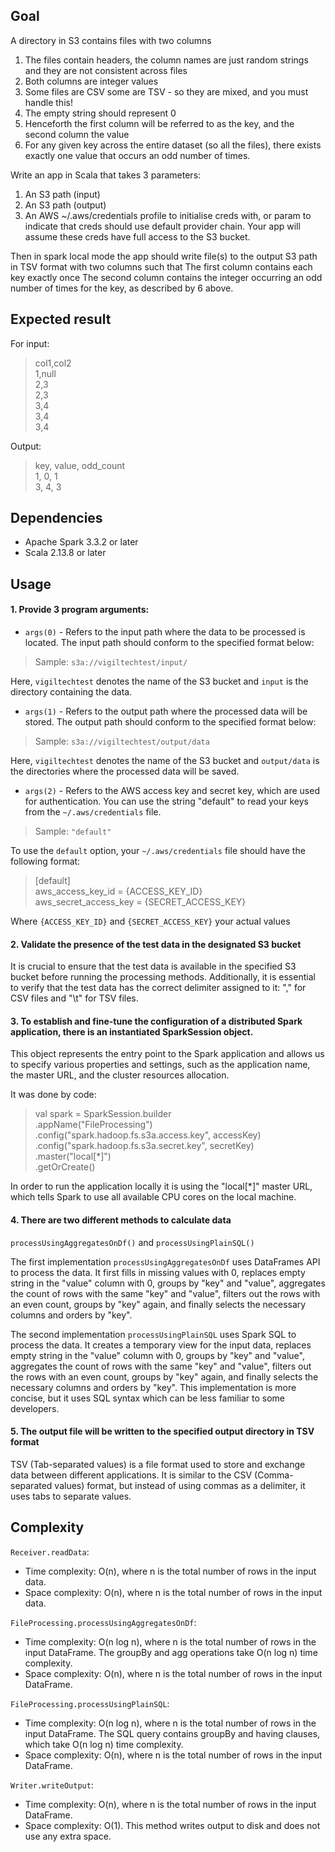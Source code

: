 ## Goal

A directory in S3 contains files with two columns

1. The files contain headers, the column names are just random strings and they are not consistent across files
2. Both columns are integer values
3. Some files are CSV some are TSV - so they are mixed, and you must handle this!
4. The empty string should represent 0
5. Henceforth the first column will be referred to as the key, and the second column the value
6. For any given key across the entire dataset (so all the files), there exists exactly one value that occurs an odd
   number of times.

Write an app in Scala that takes 3 parameters:

1. An S3 path (input)
2. An S3 path (output)
3. An AWS ~/.aws/credentials profile to initialise creds with, or param to indicate that creds should use default
   provider chain. Your app will assume these creds have full access to the S3 bucket.

Then in spark local mode the app should write file(s) to the output S3 path in TSV format with two columns such that The
first column contains each key exactly once The second column contains the integer occurring an odd number of times for
the key, as described by 6 above.

## Expected result
For input:
>col1,col2 \
>1,null \
>2,3 \
>2,3 \
>3,4 \
>3,4 \
>3,4

Output:
> key,   value,   odd_count \
> 1,  0,  1 \
> 3,  4,  3

## Dependencies

- Apache Spark 3.3.2 or later
- Scala 2.13.8 or later

## Usage

#### 1. Provide 3 program arguments:
- `args(0)` - Refers to the input path where the data to be processed is located. The input path should conform to the specified format below:


> Sample: `s3a://vigiltechtest/input/`

Here, `vigiltechtest` denotes the name of the S3 bucket and `input` is the directory containing the data.


- `args(1)` - Refers to the output path where the processed data will be stored. The output path should conform to the specified format below:

> Sample: `s3a://vigiltechtest/output/data`

Here, `vigiltechtest` denotes the name of the S3 bucket and `output/data` is the directories where the processed data will be saved.


- `args(2)` - Refers to the AWS access key and secret key, which are used for authentication. You can use the string "default" to read your keys from the `~/.aws/credentials` file.

> Sample: `"default"`

To use the `default` option, your `~/.aws/credentials` file should have the following format:
>[default] \
>aws_access_key_id = {ACCESS_KEY_ID} \
>aws_secret_access_key = {SECRET_ACCESS_KEY} 

Where `{ACCESS_KEY_ID}` and `{SECRET_ACCESS_KEY}` your actual values

#### 2. Validate the presence of the test data in the designated S3 bucket
It is crucial to ensure that the test data is available in the specified S3 bucket before running the processing methods. 
Additionally, it is essential to verify that the test data has the correct delimiter assigned to it: "," for CSV files 
and "\t" for TSV files.

#### 3. To establish and fine-tune the configuration of a distributed Spark application, there is an instantiated SparkSession object.
This object represents the entry point to the Spark application and allows us to specify various properties and settings, such as the application name, the master URL, and the cluster resources allocation.

It was done by code:
>val spark = SparkSession.builder \
>.appName("FileProcessing") \
>.config("spark.hadoop.fs.s3a.access.key", accessKey) \
>.config("spark.hadoop.fs.s3a.secret.key", secretKey) \
>.master("local[*]") \
>.getOrCreate()

In order to run the application locally it is using the "local[*]" master URL, which tells Spark to use all available CPU cores on the local machine.

#### 4. There are two different methods to calculate data
`processUsingAggregatesOnDf()` and `processUsingPlainSQL()`

The first implementation `processUsingAggregatesOnDf` uses DataFrames API to process the data. 
It first fills in missing values with 0, replaces empty string in the "value" column with 0, groups by "key" and "value", 
aggregates the count of rows with the same "key" and "value", filters out the rows with an even count, groups by "key" again, 
and finally selects the necessary columns and orders by "key".

The second implementation `processUsingPlainSQL` uses Spark SQL to process the data. 
It creates a temporary view for the input data, replaces empty string in the "value" column with 0, 
groups by "key" and "value", aggregates the count of rows with the same "key" and "value", filters out the rows with an even count, 
groups by "key" again, and finally selects the necessary columns and orders by "key". 
This implementation is more concise, but it uses SQL syntax which can be less familiar to some developers.
#### 5. The output file will be written to the specified output directory in TSV format
TSV (Tab-separated values) is a file format used to store and exchange data between different applications. 
It is similar to the CSV (Comma-separated values) format, but instead of using commas as a delimiter, 
it uses tabs to separate values.

## Complexity
`Receiver.readData`: 
- Time complexity: O(n), where n is the total number of rows in the input data.
- Space complexity: O(n), where n is the total number of rows in the input data.

`FileProcessing.processUsingAggregatesOnDf`:
- Time complexity: O(n log n), where n is the total number of rows in the input DataFrame. The groupBy and agg operations take O(n log n) time complexity.
- Space complexity: O(n), where n is the total number of rows in the input DataFrame.

`FileProcessing.processUsingPlainSQL`:
- Time complexity: O(n log n), where n is the total number of rows in the input DataFrame. The SQL query contains groupBy and having clauses, which take O(n log n) time complexity.
- Space complexity: O(n), where n is the total number of rows in the input DataFrame.

`Writer.writeOutput`:
- Time complexity: O(n), where n is the total number of rows in the input DataFrame.
- Space complexity: O(1). This method writes output to disk and does not use any extra space.


